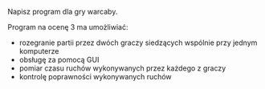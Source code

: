 Napisz program dla gry warcaby.

Program na ocenę 3 ma umożliwiać:

- rozegranie partii przez dwóch graczy siedzących wspólnie przy jednym komputerze
- obsługę za pomocą GUI
- pomiar czasu ruchów wykonywanych przez każdego z graczy
- kontrolę poprawności wykonywanych ruchów

